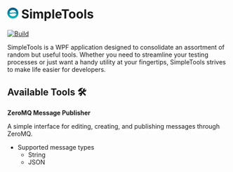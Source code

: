# <img src=./SimpleTools/Assets/SVG/App-Icon.svg width=25> SimpleTools

[![Build](https://github.com/qjingjie/SimpleTools/actions/workflows/cd.yml/badge.svg)](https://github.com/qjingjie/SimpleTools/actions/workflows/cd.yml)

SimpleTools is a WPF application designed to consolidate an assortment of random but useful tools. Whether you need to streamline your testing processes or just want a handy utility at your fingertips, SimpleTools strives to make life easier for developers.

## Available Tools 🛠️

**ZeroMQ Message Publisher**

A simple interface for editing, creating, and publishing messages through ZeroMQ.
</br>

- Supported message types
  - String
  - JSON
